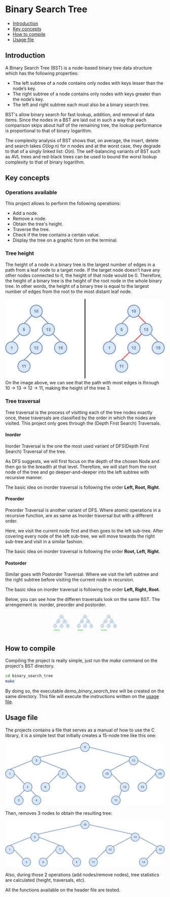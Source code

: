 # Binary Search Tree
- [Introduction](#introduction)
- [Key concepts](#key-concepts)
- [How to compile](#how-to-compile)
- [Usage file](#usage-file)

## Introduction
A Binary Search Tree (BST) is a node-based binary tree data structure which has the following properties:
* The left subtree of a node contains only nodes with keys lesser than the node’s key.
* The right subtree of a node contains only nodes with keys greater than the node’s key.
* The left and right subtree each must also be a binary search tree.

BST's allow binary search for fast lookup, addition, and removal of data items. Since the nodes in a BST are laid out in such a way that each comparison skips about half of the remaining tree, the lookup performance is proportional to that of binary logarithm.

The complexity analysis of BST shows that, on average, the insert, delete and search takes $O(log\;n)$ for $n$ nodes and at the worst case, they degrade to that of a singly linked list: $O(n)$. The self-balancing variants of BST such as AVL trees and red-black trees can be used to bound the worst lookup complexity to that of binary logarithm.

## Key concepts

### Operations available
This project allows to perform the following operations:
* Add a node.
* Remove a node.
* Obtain the tree's height.
* Traverse the tree.
* Check if the tree contains a certain value.
* Display the tree on a graphic form on the terminal.

### Tree height
The height of a node in a binary tree is the largest number of edges in a path from a leaf node to a target node. If the target node doesn’t have any other nodes connected to it, the height of that node would be 0. Therefore, the height of a binary tree is the height of the root node in the whole binary tree. In other words, the height of a binary tree is equal to the largest number of edges from the root to the most distant leaf node.
<div align='center'>
<img src='../_resources/binary_tree_height.drawio.png' alt='Example of tree height.'>
</div>
On the image above, we can see that the path with most edges is through 10 → 13 → 12 → 11, making the height of the tree 3.

### Tree traversal
Tree traversal is the process of visitting each of the tree nodes exactly once, these traversals are classified by the order in which the nodes are visited. This project only goes through the (Depth First Search) Traversals.

#### **Inorder**
Inorder Traversal is the one the most used variant of DFS(Depth First Search) Traversal of the tree.

As DFS suggests, we will first focus on the depth of the chosen Node and then go to the breadth at that level. Therefore, we will start from the root node of the tree and go deeper-and-deeper into the left subtree with recursive manner.

The basic idea on inorder traversal is following the order **Left, Root, Right**.

#### **Preorder**
Preorder Traversal is another variant of DFS. Where atomic operations in a recursive function, are as same as Inorder traversal but with a different order.

Here, we visit the current node first and then goes to the left sub-tree. After covering every node of the left sub-tree, we will move towards the right sub-tree and visit in a similar fashion.

The basic idea on inorder traversal is following the order **Root, Left, Right**.

#### **Postorder**
Similar goes with Postorder Traversal. Where we visit the left subtree and the right subtree before visiting the current node in recursion.

The basic idea on inorder traversal is following the order **Left, Right, Root**.

Below, you can see how the differen traversals look on the same BST. The arrengement is: inorder, preorder and postorder.
<div align='center'>
<img style="width:10%;padding:10px;" src='../_resources/inorder_traversal.gif' alt='Inorder traversal.'>
<img style="width:10%;padding:10px;" src='../_resources/preorder_traversal.gif' alt='Preorder traversal.'>
<img style="width:10%;padding:10px;" src='../_resources/postorder_traversal.gif' alt='Postorder traversal.'>
</div>

## How to compile
Compiling the project is really simple, just run the _make_ command on the project's BST directory.
```bash
cd binary_search_tree
make
```
By doing so, the executable _demo_binary_search_tree_ will be created on the same directory. This file will execute the instructions written on the [usage file](#usage-file).

## Usage file
The projects contains a file that serves as a manual of how to use the C library, it is a simple test that initially creates a 15-node tree like this one:
<div align='center'>
<img src='../_resources/binary_tree_start.drawio.png' alt='Inorder traversal.'>
</div>

Then, removes 3 nodes to obtain the resulting tree:
<div align='center'>
<img src='../_resources/binary_tree_end.drawio.png' alt='Inorder traversal.'>
</div>

Also, during those 2 operations (add nodes/remove nodes), tree statistics are calculated (height, traversals, etc).

All the functions available on the header file are tested.
